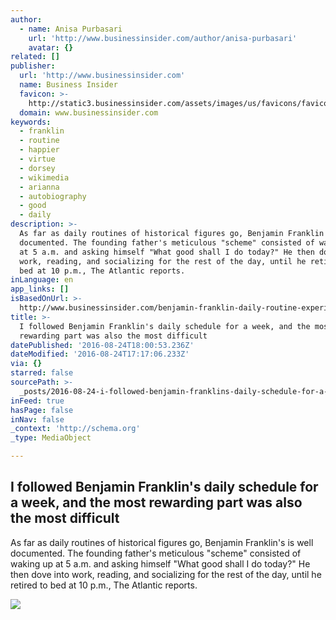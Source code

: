 ```yaml
---
author:
  - name: Anisa Purbasari
    url: 'http://www.businessinsider.com/author/anisa-purbasari'
    avatar: {}
related: []
publisher:
  url: 'http://www.businessinsider.com'
  name: Business Insider
  favicon: >-
    http://static3.businessinsider.com/assets/images/us/favicons/favicon.ico?v=BI-US-2016-03-31
  domain: www.businessinsider.com
keywords:
  - franklin
  - routine
  - happier
  - virtue
  - dorsey
  - wikimedia
  - arianna
  - autobiography
  - good
  - daily
description: >-
  As far as daily routines of historical figures go, Benjamin Franklin's is well
  documented. The founding father's meticulous "scheme" consisted of waking up
  at 5 a.m. and asking himself "What good shall I do today?" He then dove into
  work, reading, and socializing for the rest of the day, until he retired to
  bed at 10 p.m., The Atlantic reports.
inLanguage: en
app_links: []
isBasedOnUrl: >-
  http://www.businessinsider.com/benjamin-franklin-daily-routine-experiment-2016-8
title: >-
  I followed Benjamin Franklin's daily schedule for a week, and the most
  rewarding part was also the most difficult
datePublished: '2016-08-24T18:00:53.236Z'
dateModified: '2016-08-24T17:17:06.233Z'
via: {}
starred: false
sourcePath: >-
  _posts/2016-08-24-i-followed-benjamin-franklins-daily-schedule-for-a-week-an.md
inFeed: true
hasPage: false
inNav: false
_context: 'http://schema.org'
_type: MediaObject

---
```

<article style=""><h1>I followed Benjamin Franklin's daily schedule for a week, and the most rewarding part was also the most difficult</h1><p>As far as daily routines of historical figures go, Benjamin Franklin's is well documented. The founding father's meticulous "scheme" consisted of waking up at 5 a.m. and asking himself "What good shall I do today?" He then dove into work, reading, and socializing for the rest of the day, until he retired to bed at 10 p.m., The Atlantic reports.</p><img src="http://static3.businessinsider.com/image/57b20e22db5ce949188b6b9f-1241/benfranklinduplessis.jpg" /></article>